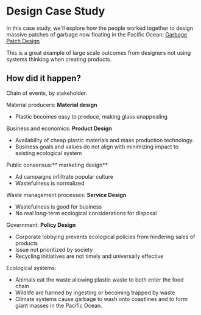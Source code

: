 # Design Case Study

In this case study, we'll explore how the people worked together to design massive patches of garbage now floating in the Pacific Ocean: [Garbage Patch Design](http://response.restoration.noaa.gov/about/media/how-big-great-pacific-garbage-patch-science-vs-myth.html)

This is a great example of large scale outcomes from designers not using systems thinking when creating products. 

## How did it happen?

Chain of events, by stakeholder.

Material producers: **Material design**

- Plastic becomes easy to produce, making glass unappealing

Business and economics: **Product Design**

- Availability of cheap plastic materials and mass production technology.
- Business goals and values do not align with minimizing impact to existing ecological system

Public consensus:** marketing design**

- Ad campaigns infiltrate popular culture
- Wastefulness is normalized

Waste management processes: **Service Design**

- Wastefulness is good for business
- No real long-term ecological considerations for disposal

Government: **Policy Design**

- Corporate lobbying prevents ecological policies from hindering sales of products
- Issue not prioritized by society
- Recycling initiatives are not timely and universally effective

Ecological systems:

- Animals eat the waste allowing plastic waste to both enter the food chain 
- Wildlife are harmed by ingesting or becoming trapped by waste
- Climate systems cause garbage to wash onto coastlines and to form giant masses in the Pacific Ocean.
